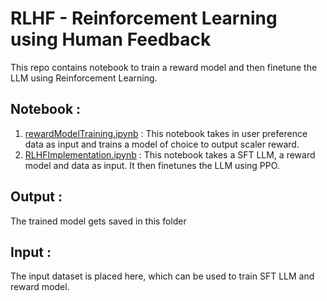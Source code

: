 # RLHF - Reinforcement Learning using Human Feedback 
This repo contains notebook to train a reward model and then finetune the LLM using Reinforcement Learning. 

## Notebook :
1. [rewardModelTraining.ipynb](../7.%20Feedback%20%26%20Reward%20Model/code/rewardModelTraining.ipynb) : This notebook takes in user preference data as input and trains a model of choice to output scaler reward.
2. [RLHFImplementation.ipynb](../7.%20Feedback%20%26%20Reward%20Model/code/RLHFImplementation.ipynb) : This notebook takes a SFT LLM, a reward model and data as input. It then finetunes the LLM using PPO.

## Output :
The trained model gets saved in this folder

## Input :
The input dataset is placed here, which can be used to train SFT LLM and reward model.
